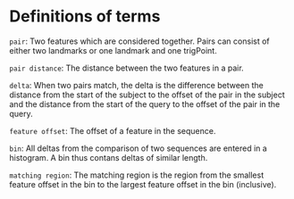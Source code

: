 # Definitions of terms

`pair`: Two features which are considered together. Pairs can consist of either two landmarks or one landmark and one trigPoint.

`pair distance`: The distance between the two features in a pair.

`delta`: When two pairs match, the delta is the difference between the distance from the start of the subject to the offset of the pair in the subject and the distance from the start of the query to the offset of the pair in the query.

`feature offset`: The offset of a feature in the sequence.

`bin`: All deltas from the comparison of two sequences are entered in a histogram. A bin thus contans deltas of similar length.

`matching region`: The matching region is the region from the smallest feature offset in the bin to the largest feature offset in the bin (inclusive).

